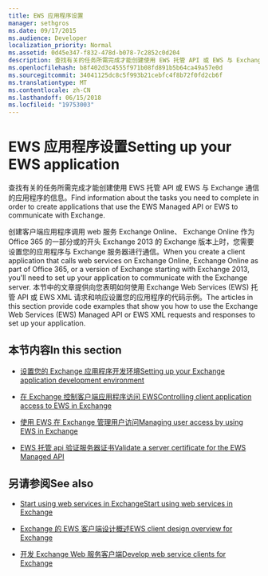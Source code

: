 ```yaml
---
title: EWS 应用程序设置
manager: sethgros
ms.date: 09/17/2015
ms.audience: Developer
localization_priority: Normal
ms.assetid: 0d45e347-f832-478d-b078-7c2852c0d204
description: 查找有关的任务所需完成才能创建使用 EWS 托管 API 或 EWS 与 Exchange 通信的应用程序的信息。
ms.openlocfilehash: b8f402d3c4555f971b08fd891b5b64ca49a57e0d
ms.sourcegitcommit: 34041125dc8c5f993b21cebfc4f8b72f0fd2cb6f
ms.translationtype: MT
ms.contentlocale: zh-CN
ms.lasthandoff: 06/15/2018
ms.locfileid: "19753003"
---
```

# <a name="setting-up-your-ews-application"></a><span data-ttu-id="1b3a3-103">EWS 应用程序设置</span><span class="sxs-lookup"><span data-stu-id="1b3a3-103">Setting up your EWS application</span></span>

<span data-ttu-id="1b3a3-104">查找有关的任务所需完成才能创建使用 EWS 托管 API 或 EWS 与 Exchange 通信的应用程序的信息。</span><span class="sxs-lookup"><span data-stu-id="1b3a3-104">Find information about the tasks you need to complete in order to create applications that use the EWS Managed API or EWS to communicate with Exchange.</span></span> 
  
<span data-ttu-id="1b3a3-105">创建客户端应用程序调用 web 服务 Exchange Online、 Exchange Online 作为 Office 365 的一部分或的开头 Exchange 2013 的 Exchange 版本上时，您需要设置您的应用程序与 Exchange 服务器进行通信。</span><span class="sxs-lookup"><span data-stu-id="1b3a3-105">When you create a client application that calls web services on Exchange Online, Exchange Online as part of Office 365, or a version of Exchange starting with Exchange 2013, you'll need to set up your application to communicate with the Exchange server.</span></span> <span data-ttu-id="1b3a3-106">本节中的文章提供向您表明如何使用 Exchange Web Services (EWS) 托管 API 或 EWS XML 请求和响应设置您的应用程序的代码示例。</span><span class="sxs-lookup"><span data-stu-id="1b3a3-106">The articles in this section provide code examples that show you how to use the Exchange Web Services (EWS) Managed API or EWS XML requests and responses to set up your application.</span></span>
  
## <a name="in-this-section"></a><span data-ttu-id="1b3a3-107">本节内容</span><span class="sxs-lookup"><span data-stu-id="1b3a3-107">In this section</span></span>

- [<span data-ttu-id="1b3a3-108">设置您的 Exchange 应用程序开发环境</span><span class="sxs-lookup"><span data-stu-id="1b3a3-108">Setting up your Exchange application development environment</span></span>](setting-up-your-exchange-application-development-environment.md)
    
- [<span data-ttu-id="1b3a3-109">在 Exchange 控制客户端应用程序访问 EWS</span><span class="sxs-lookup"><span data-stu-id="1b3a3-109">Controlling client application access to EWS in Exchange</span></span>](controlling-client-application-access-to-ews-in-exchange.md)
    
- [<span data-ttu-id="1b3a3-110">使用 EWS 在 Exchange 管理用户访问</span><span class="sxs-lookup"><span data-stu-id="1b3a3-110">Managing user access by using EWS in Exchange</span></span>](managing-user-access-by-using-ews-in-exchange.md)
    
- [<span data-ttu-id="1b3a3-111">EWS 托管 api 验证服务器证书</span><span class="sxs-lookup"><span data-stu-id="1b3a3-111">Validate a server certificate for the EWS Managed API</span></span>](how-to-validate-a-server-certificate-for-the-ews-managed-api.md)
    
## <a name="see-also"></a><span data-ttu-id="1b3a3-112">另请参阅</span><span class="sxs-lookup"><span data-stu-id="1b3a3-112">See also</span></span>


- [<span data-ttu-id="1b3a3-113">Start using web services in Exchange</span><span class="sxs-lookup"><span data-stu-id="1b3a3-113">Start using web services in Exchange</span></span>](start-using-web-services-in-exchange.md)
    
- [<span data-ttu-id="1b3a3-114">Exchange 的 EWS 客户端设计概述</span><span class="sxs-lookup"><span data-stu-id="1b3a3-114">EWS client design overview for Exchange</span></span>](ews-client-design-overview-for-exchange.md)
    
- [<span data-ttu-id="1b3a3-115">开发 Exchange Web 服务客户端</span><span class="sxs-lookup"><span data-stu-id="1b3a3-115">Develop web service clients for Exchange</span></span>](develop-web-service-clients-for-exchange.md)
    

